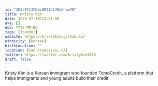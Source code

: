 ```yaml
---
id: "2DJsFIC3CDmiHRJ1sIJQnCnao7N"
title: Kristy Kim
date: 2022-07-18T22:51:50
aka: []
dob: YYYY-MM-DD
tags: [founder]
website: https://kristykim.github.io/
ethnicity: [Korean]
birthLocation: ""
location: [San Francisco, CA]
twitter: https://twitter.com/kristykim1015
draft: false
---
```


Kristy Kim is a Korean immigrant who founded TomoCredit, a platform that helps
immigrants and young adults build their credit.
